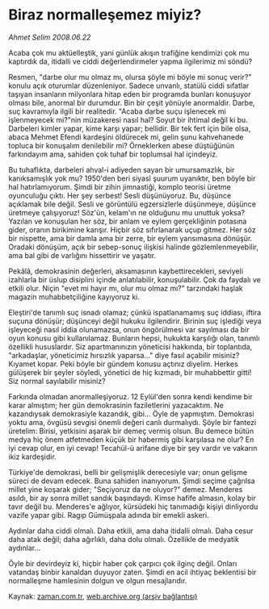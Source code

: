 # Biraz  normalleşemez miyiz?

*Ahmet Selim 2008.06.22*

<tr><td class="metin" colspan="2" style="padding-top: 20px; padding-left: 5px; padding-right: 10px;">Acaba çok mu aktüelleştik, yani günlük akışın trafiğine kendimizi çok mu kaptırdık da, itidalli ve ciddi değerlendirmeler yapma ilgilerimiz mi söndü?</td></tr><tr><td class="metin" colspan="2" style="padding-top: 20px; padding-left: 5px; padding-right: 10px;"><p>Resmen, "darbe olur mu olmaz mı, olursa şöyle mi böyle mi sonuç verir?" konulu açık oturumlar düzenleniyor. Sadece unvanlı, statülü ciddi sıfatlar taşıyan insanların milyonlara hitap eden bir programda bunları konuşuyor olması bile, anormal bir durumdur. Bin bir çeşit yönüyle anormaldir. Darbe, suç kavramıyla ilgili bir realitedir. "Acaba darbe suçu işlenecek mi işlenmeyecek mi?"nin müzakeresi nasıl hal? Soyut bir ihtimal değil ki bu. Darbeleri kimler yapar, kime karşı yapar; bellidir. Bir tek fert için bile olsa, abaca Mehmet Efendi kardeşini öldürecek mi, gelin şunu kahvehanede topluca bir konuşalım denilebilir mi? Örneklerken abese düştüğünün farkındayım ama, sahiden çok tuhaf bir toplumsal hal içindeyiz.
<p>Bu tuhaflıkta, darbeleri ahval-i adiyeden sayan bir umursamazlık, bir kanıksamışlık yok mu? 1950'den beri siyasî şuurum uyanıktır, ben böyle bir hal hatırlamıyorum. Şimdi bir zihin jimnastiği, komplo teorisi üretme oyunculuğu çıktı. Her şey serbest! Sesli düşünüyoruz. Bu, düşünce açıklamak bile değil. Sesli ve görüntülü egzersizlerle düşünmeye, düşünce üretmeye çalışıyoruz! Söz'ün, kelam'ın ne olduğunu mu unuttuk yoksa? Yazılan ve konuşulan her söz, bir anlam ve eylem gerçekliğinin potasına gider, oranın birikimine karışır. Hiçbir söz sıfırlanarak uçup gitmez. Her söz bir nispette, ama bir damla ama bir zerre, bir eylem yansımasına dönüşür. Oradaki dönüşüm, açık bir sebep-sonuç ilişkisi halinde gözlemlenmeyebilir, ama bal gibi de varlığını hissettirir ve yaşatır.
<p>Pekâlâ, demokrasinin değerleri, aksamasının kaybettirecekleri, seviyeli izahlarla bir üslup disiplini içinde anlatılabilir, konuşulabilir. Çok da faydalı ve etkili olur. Niçin "evet mi hayır mı, olur mu olmaz mı?" tarzındaki haşlak magazin muhabbetçiliğine kayıyoruz ki. 
<p>Eleştiri'de tanımlı suç isnadı olamaz; çünkü ispatlanamamış suç iddiası, iftira suçuna dönüşür; düşünceyi değil hukuku ilgilendirir. Birinin suç işlediği veya işleyeceği nasıl iddia olunamazsa, onun öngörülmesi var sayılması da bir oyun konusu gibi kullanılamaz. Bunların hepsi, hukukta karşılığı olan, tanımlı özellikli hususlardır. Siz apartmanınızın yöneticisi hakkında, bir toplantıda, "arkadaşlar, yöneticimiz hırsızlık yaparsa..." diye fasıl açabilir misiniz? Kıyamet kopar. Peki böyle bir gündem konusu açtınız diyelim. Herkes gülüşerek bir şeyler söyledi, yönetici de hiç kızmadı, bir muhabbettir gitti! Siz normal sayılabilir misiniz?
<p>Farkında olmadan anormalleşiyoruz. 12 Eylül'den sonra kendi kendime bir karar almıştım; her gün demokrasinin faziletlerini yazacaktım. Ne kazandıysak demokrasiyle kazandık, gibi... Öyle de yapmıştım. Demokrasi yoktu ama, övgüsü sevgisi önemli değeri canlı durmalıydı. Şöyle bir fantezi üretelim: Birisi, yetkisini aşarak bir demeç vermiş olsun. Bu demece bütün medya hiç önem atfetmeden küçük bir habermiş gibi karşılasa ne olur? En iyi cevap olur, en iyi cevap! Tecahül-ü arifane diye bir şey vardır ve vakarın ikiz kardeşidir. 
<p>Türkiye'de demokrasi, belli bir gelişmişlik derecesiyle var; onun gelişme süreci de devam edecek. Buna sahiden inanıyorum. Şimdi seçime çağrılsa millet yine koşarak gider; "Seçiyoruz da ne oluyor?" demez. Menderes asıldı, bir ay sonra millet sandık başındaydı. Kimse hafife almasın, kolay bir tavır değil bu. Menderes'e ağlıyor, kürsüdeki hiç tanımadığı kişiyi dinliyordu vazife yapar gibi. Ragıp Gümüşpala adında bir emekli askeri.
<p>Aydınlar daha ciddi olmalı. Daha etkili, ama daha itidalli olmalı. Daha cesur daha atak değil; daha ağırlıklı, daha dolu olmalı. Özellikle de medyatik aydınlar...
<p>Öyle bir devirdeyiz ki, hiçbir haber çok çarpıcı çok ilginç değil. Onları vatandaş binbir kanaldan duyuyor zaten. Şimdi en acil ihtiyaç beklentisi bir normalleşme hamlesinin dolgun ve olgun mesajlarıdır.<br/></p></p></p></p></p></p></p></p></td></tr>

Kaynak: [zaman.com.tr](http://zaman.com.tr/yazar.do?yazino=705205), [web.archive.org (arşiv bağlantısı)](http://web.archive.org/web/20080801235701/http://www.zaman.com.tr:80/yazar.do?yazino=705205)
